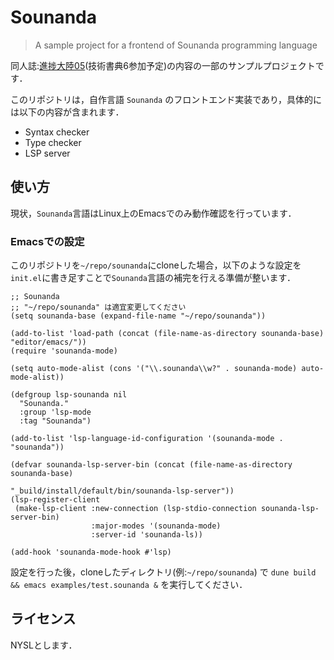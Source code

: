 # Sounanda

> A sample project for a frontend of Sounanda programming language

同人誌:[進捗大陸05](https://shinchoku-tairiku.github.io/web/#shinchoku_tairiku_05)(技術書典6参加予定)の内容の一部のサンプルプロジェクトです．

このリポジトリは，自作言語 `Sounanda` のフロントエンド実装であり，具体的には以下の内容が含まれます．

- Syntax checker
- Type checker
- LSP server

## 使い方

現状，`Sounanda`言語はLinux上のEmacsでのみ動作確認を行っています．

### Emacsでの設定

このリポジトリを`~/repo/sounanda`にcloneした場合，以下のような設定を`init.el`に書き足すことで`Sounanda`言語の補完を行える準備が整います．

```elisp
;; Sounanda
;; "~/repo/sounanda" は適宜変更してください
(setq sounanda-base (expand-file-name "~/repo/sounanda"))

(add-to-list 'load-path (concat (file-name-as-directory sounanda-base) "editor/emacs/"))
(require 'sounanda-mode)

(setq auto-mode-alist (cons '("\\.sounanda\\w?" . sounanda-mode) auto-mode-alist))

(defgroup lsp-sounanda nil
  "Sounanda."
  :group 'lsp-mode
  :tag "Sounanda")

(add-to-list 'lsp-language-id-configuration '(sounanda-mode . "sounanda"))

(defvar sounanda-lsp-server-bin (concat (file-name-as-directory sounanda-base)
                                        "_build/install/default/bin/sounanda-lsp-server"))
(lsp-register-client
 (make-lsp-client :new-connection (lsp-stdio-connection sounanda-lsp-server-bin)
                  :major-modes '(sounanda-mode)
                  :server-id 'sounanda-ls))

(add-hook 'sounanda-mode-hook #'lsp)
```

設定を行った後，cloneしたディレクトリ(例:`~/repo/sounanda`) で `dune build && emacs examples/test.sounanda &` を実行してください．

## ライセンス

NYSLとします．

